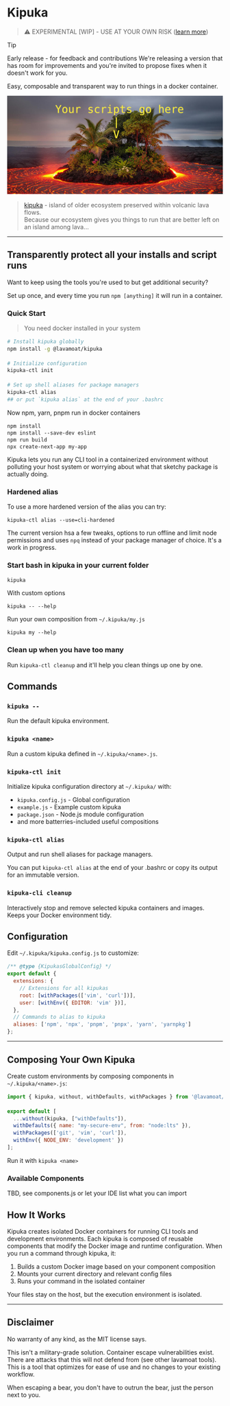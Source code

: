 # Kipuka 

> ⚠️ EXPERIMENTAL [WIP] - USE AT YOUR OWN RISK ([learn more](#Disclaimer))

> [!TIP]
> Early release - for feedback and contributions
> We're releasing a version that has room for improvements and you're invited to propose fixes when it doesn't work for you.


Easy, composable and transparent way to run things in a docker container.

![kipuka illustration](./kipuka.jpg)
> [kipuka](https://en.wikipedia.org/wiki/Kipuka) - island of older ecosystem preserved within volcanic lava flows.  
> Because our ecosystem gives you things to run that are better left on an island among lava...

---


## Transparently protect all your installs and script runs

Want to keep using the tools you're used to but get additional security?

Set up once, and every time you run `npm [anything]` it will run in a container.

### Quick Start

> You need docker installed in your system

```bash
# Install kipuka globally
npm install -g @lavamoat/kipuka

# Initialize configuration
kipuka-ctl init

# Set up shell aliases for package managers
kipuka-ctl alias
## or put `kipuka alias` at the end of your .bashrc
```

Now npm, yarn, pnpm run in docker containers


```
npm install
npm install --save-dev eslint
npm run build
npx create-next-app my-app
```


Kipuka lets you run any CLI tool in a containerized environment without polluting your host system or worrying about what that sketchy package is actually doing.

### Hardened alias

To use a more hardened version of the alias you can try:

```
kipuka-ctl alias --use=cli-hardened
```

The current version hsa a few tweaks, options to run offline and limit node permissions and uses `npq` instead of your package manager of choice. It's a work in progress.

### Start bash in kipuka in your current folder

```
kipuka
```

With custom options
```
kipuka -- --help
```

Run your own composition from `~/.kipuka/my.js`
```
kipuka my --help
```

### Clean up when you have too many

Run `kipuka-ctl cleanup` and it'll help you clean things up one by one.



## Commands

### `kipuka --`
Run the default kipuka environment.

### `kipuka <name>`
Run a custom kipuka defined in `~/.kipuka/<name>.js`.

### `kipuka-ctl init`
Initialize kipuka configuration directory at `~/.kipuka/` with:
- `kipuka.config.js` - Global configuration
- `example.js` - Example custom kipuka
- `package.json` - Node.js module configuration
- and more batterries-included useful compositions

### `kipuka-ctl alias`
Output and run shell aliases for package managers. 

You can put `kipuka-ctl alias` at the end of your .bashrc or copy its output for an immutable version.

### `kipuka-cli cleanup`
Interactively stop and remove selected kipuka containers and images. Keeps your Docker environment tidy.

## Configuration

Edit `~/.kipuka/kipuka.config.js` to customize:

```javascript
/** @type {KipukasGlobalConfig} */
export default {
  extensions: {
    // Extensions for all kipukas
    root: [withPackages(['vim', 'curl'])],
    user: [withEnv({ EDITOR: 'vim' })],
  },
  // Commands to alias to kipuka
  aliases: ['npm', 'npx', 'pnpm', 'pnpx', 'yarn', 'yarnpkg']
};
```

---


## Composing Your Own Kipuka

Create custom environments by composing components in `~/.kipuka/<name>.js`:

```javascript
import { kipuka, without, withDefaults, withPackages } from '@lavamoat/kipuka';

export default [
  ...without(kipuka, ["withDefaults"]),
  withDefaults({ name: "my-secure-env", from: "node:lts" }),
  withPackages(['git', 'vim', 'curl']),
  withEnv({ NODE_ENV: 'development' })
];
```

Run it with `kipuka <name>`

### Available Components

TBD, see components.js or let your IDE list what you can import

## How It Works

Kipuka creates isolated Docker containers for running CLI tools and development environments. Each kipuka is composed of reusable components that modify the Docker image and runtime configuration. When you run a command through kipuka, it:

1. Builds a custom Docker image based on your component composition
2. Mounts your current directory and relevant config files
3. Runs your command in the isolated container

Your files stay on the host, but the execution environment is isolated.


---


## Disclaimer

No warranty of any kind, as the MIT license says.

This isn't a military-grade solution. Container escape vulnerabilities exist.  
There are attacks that this will not defend from (see other lavamoat tools).  
This is a tool that optimizes for ease of use and no changes to your existing workflow. 

When escaping a bear, you don't have to outrun the bear, just the person next to you.